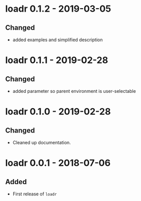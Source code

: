 # loadr 0.1.2  - 2019-03-05

## Changed

* added examples and simplified description

# loadr 0.1.1  - 2019-02-28

## Changed

* added parameter so parent environment is user-selectable

# loadr 0.1.0  - 2019-02-28

## Changed

* Cleaned up documentation.

# loadr 0.0.1  - 2018-07-06

## Added

* First release of `loadr`
